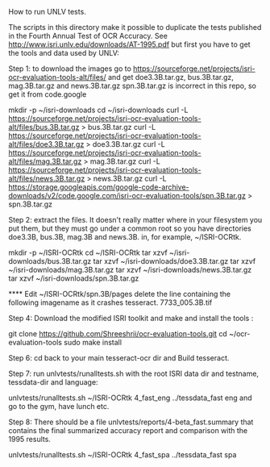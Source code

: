 How to run UNLV tests.

The scripts in this directory make it possible to duplicate the tests
published in the Fourth Annual Test of OCR Accuracy.
See http://www.isri.unlv.edu/downloads/AT-1995.pdf
but first you have to get the tools and data used by  UNLV:

Step 1: to download the images go to
https://sourceforge.net/projects/isri-ocr-evaluation-tools-alt/files/ 
and get doe3.3B.tar.gz, bus.3B.tar.gz, mag.3B.tar.gz and news.3B.tar.gz
spn.3B.tar.gz is incorrect in this repo, so get it from code.google

mkdir -p ~/isri-downloads
cd ~/isri-downloads
curl  -L https://sourceforge.net/projects/isri-ocr-evaluation-tools-alt/files/bus.3B.tar.gz > bus.3B.tar.gz
curl  -L https://sourceforge.net/projects/isri-ocr-evaluation-tools-alt/files/doe3.3B.tar.gz > doe3.3B.tar.gz
curl  -L https://sourceforge.net/projects/isri-ocr-evaluation-tools-alt/files/mag.3B.tar.gz > mag.3B.tar.gz
curl  -L https://sourceforge.net/projects/isri-ocr-evaluation-tools-alt/files/news.3B.tar.gz > news.3B.tar.gz
curl  -L https://storage.googleapis.com/google-code-archive-downloads/v2/code.google.com/isri-ocr-evaluation-tools/spn.3B.tar.gz > spn.3B.tar.gz

Step 2: extract the files. It doesn't really matter where
in your filesystem you put them, but they must go under a common
root so you have directories doe3.3B, bus.3B, mag.3B and news.3B. in, for example,
~/ISRI-OCRtk.

mkdir -p ~/ISRI-OCRtk
cd ~/ISRI-OCRtk
tar xzvf ~/isri-downloads/bus.3B.tar.gz
tar xzvf ~/isri-downloads/doe3.3B.tar.gz
tar xzvf ~/isri-downloads/mag.3B.tar.gz
tar xzvf ~/isri-downloads/news.3B.tar.gz
tar xzvf ~/isri-downloads/spn.3B.tar.gz

**** Edit ~/ISRI-OCRtk/spn.3B/pages
delete the line containing the following imagename as it crashes tesseract.
7733_005.3B.tif

Step 4: Download the modified ISRI toolkit and make and install the tools :

git clone https://github.com/Shreeshrii/ocr-evaluation-tools.git
cd ~/ocr-evaluation-tools
sudo make install

Step 6: cd back to your main tesseract-ocr dir and Build tesseract.

Step 7: run unlvtests/runalltests.sh with the root ISRI data dir and testname, tessdata-dir and language:

unlvtests/runalltests.sh ~/ISRI-OCRtk 4_fast_eng ../tessdata_fast eng
and go to the gym, have lunch etc.

Step 8: There should be a file
unlvtests/reports/4-beta_fast.summary that contains the final summarized accuracy
report and comparison with the 1995 results.

unlvtests/runalltests.sh ~/ISRI-OCRtk 4_fast_spa ../tessdata_fast spa

